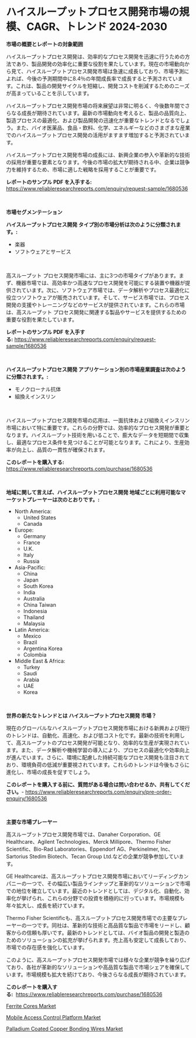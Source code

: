 <p><h1>ハイスループットプロセス開発市場の規模、CAGR、トレンド 2024-2030</h1></p><p><strong>市場の概要とレポートの対象範囲</strong></p>
<p><p>ハイスループットプロセス開発は、効率的なプロセス開発を迅速に行うための方法であり、製品開発の効率化に重要な役割を果たしています。現在の市場動向から見て、ハイスループットプロセス開発市場は急速に成長しており、市場予測によれば、今後の予測期間中に8.4％の年間成長率で成長すると予測されています。これは、製品の開発サイクルを短縮し、開発コストを削減するためのニーズが高まっていることを示しています。</p><p>ハイスループットプロセス開発市場の将来展望は非常に明るく、今後数年間でさらなる成長が期待されています。最新の市場動向を考えると、製品の品質向上、製造プロセスの最適化、および製品開発の迅速化が重要なトレンドとなるでしょう。また、バイオ医薬品、食品・飲料、化学、エネルギーなどのさまざまな産業でのハイスループットプロセス開発の活用がますます増加すると予測されています。</p><p>ハイスループットプロセス開発市場の成長には、新興企業の参入や革新的な技術の採用が重要な要素となります。今後の市場の拡大が期待される中、企業は競争力を維持するため、市場に適した戦略を採用することが重要です。</p></p>
<p><strong>レポートのサンプル PDF を入手する:</strong> <a href="https://www.reliableresearchreports.com/enquiry/request-sample/1680536">https://www.reliableresearchreports.com/enquiry/request-sample/1680536</a></p>
<p>&nbsp;</p>
<p><strong>市場セグメンテーション</strong></p>
<p><strong>ハイスループットプロセス開発 タイプ別の市場分析は次のように分類されます。:</strong></p>
<p><ul><li>楽器</li><li>ソフトウェアとサービス</li></ul></p>
<p>&nbsp;</p>
<p><p>高スループット プロセス開発市場には、主に3つの市場タイプがあります。まず、機器市場では、高効率かつ高速なプロセス開発を可能にする装置や機器が提供されています。次に、ソフトウェア市場では、データ解析やプロセス最適化に役立つソフトウェアが販売されています。そして、サービス市場では、プロセス開発の支援やトレーニングなどのサービスが提供されています。これらの市場は、高スループット プロセス開発に関連する製品やサービスを提供するための重要な役割を果たしています。</p></p>
<p><strong>レポートのサンプル PDF を入手する:</strong>&nbsp;<a href="https://www.reliableresearchreports.com/enquiry/request-sample/1680536">https://www.reliableresearchreports.com/enquiry/request-sample/1680536</a></p>
<p>&nbsp;</p>
<p><strong> ハイスループットプロセス開発 アプリケーション別の市場産業調査は次のように分類されます。:</strong></p>
<p><ul><li>モノクローナル抗体</li><li>組換えインスリン</li></ul></p>
<p>&nbsp;</p>
<p><p>ハイスループットプロセス開発市場の応用は、一面抗体および組換えインスリン市場において特に重要です。これらの分野では、効率的なプロセス開発が重要となります。ハイスループット技術を用いることで、膨大なデータを短期間で収集し、最適なプロセス条件を見つけることが可能となります。これにより、生産効率が向上し、品質の一貫性が確保されます。</p></p>
<p><strong>このレポートを購入する:</strong>&nbsp; <a href="https://www.reliableresearchreports.com/purchase/1680536">https://www.reliableresearchreports.com/purchase/1680536</a></p>
<p>&nbsp;</p>
<p><strong>地域に関して言えば、ハイスループットプロセス開発 地域ごとに利用可能なマーケットプレーヤーは次のとおりです。:</strong></p>
<p><ul>
    <li>
        North America:
        <ul>
            <li>United States</li>
            <li>Canada</li>
        </ul>
    </li>
    <li>
        Europe:
        <ul>
            <li>Germany</li>
            <li>France</li>
            <li>U.K.</li>
            <li>Italy</li>
            <li>Russia</li>
        </ul>
    </li>
    <li>
        Asia-Pacific:
        <ul>
            <li>China</li>
            <li>Japan</li>
            <li>South Korea</li>
            <li>India</li>
            <li>Australia</li>
            <li>China Taiwan</li>
            <li>Indonesia</li>
            <li>Thailand</li>
            <li>Malaysia</li>
        </ul>
    </li>
    <li>
        Latin America:
        <ul>
            <li>Mexico</li>
            <li>Brazil</li>
            <li>Argentina Korea</li>
            <li>Colombia</li>
        </ul>
    </li>
    <li>
        Middle East & Africa:
        <ul>
            <li>Turkey</li>
            <li>Saudi</li>
            <li>Arabia</li>
            <li>UAE</li>
            <li>Korea</li>
        </ul>
    </li>
    </ul></p>
<p>&nbsp;</p>
<p><strong>世界の新たなトレンドとは ハイスループットプロセス開発 市場？</strong></p>
<p><p>現在のグローバルなハイスループットプロセス開発市場における新興および現行のトレンドは、自動化、高速化、および低コスト化です。最新の技術を利用して、高スループットのプロセス開発が可能となり、効率的な生産が実現されています。また、データ解析や機械学習の導入により、プロセスの最適化や効率向上が進んでいます。さらに、環境に配慮した持続可能なプロセス開発も注目されており、環境負荷の低減が重要視されています。これらのトレンドは今後もさらに進化し、市場の成長を促すでしょう。</p></p>
<p><strong>このレポートを購入する前に、質問がある場合は問い合わせるか、共有してください。</strong>- <a href="https://www.reliableresearchreports.com/enquiry/pre-order-enquiry/1680536">https://www.reliableresearchreports.com/enquiry/pre-order-enquiry/1680536</a></p>
<p>&nbsp;</p>
<p><strong>主要な市場プレーヤー</strong></p>
<p><p>高スループットプロセス開発市場では、Danaher Corporation、GE Healthcare、Agilent Technologies、Merck Millipore、Thermo Fisher Scientific、Bio-Rad Laboratories、Eppendorf AG、Perkinelmer, Inc、Sartorius Stedim Biotech、Tecan Group Ltd.などの企業が競争参加しています。</p><p>GE Healthcareは、高スループットプロセス開発市場においてリーディングカンパニーの一つで、その幅広い製品ラインナップと革新的なソリューションで市場での地位を確立しています。最近のトレンドとしては、デジタル化、自動化、効率化が挙げられ、これらの分野での投資を積極的に行っています。市場規模も年々拡大し、成長を続けています。</p><p>Thermo Fisher Scientificも、高スループットプロセス開発市場での主要なプレーヤーの一つです。同社は、革新的な技術と高品質な製品で市場をリードし、顧客からの信頼も厚いです。最新のトレンドとしては、バイオ製品の開発と製造のためのソリューションの拡充が挙げられます。売上高も安定して成長しており、市場での存在感を強化しています。</p><p>このように、高スループットプロセス開発市場では様々な企業が競争を繰り広げており、各社が革新的なソリューションや高品質な製品で市場シェアを確保しています。市場規模も拡大を続けており、今後さらなる成長が期待されています。</p></p>
<p><strong>このレポートを購入する:</strong>&nbsp;&nbsp;<a href="https://www.reliableresearchreports.com/purchase/1680536">https://www.reliableresearchreports.com/purchase/1680536</a></p>
<p><p><a href="https://github.com/yemakinde/Market-Research-Report-List-1/blob/main/ferrite-cores-market.md">Ferrite Cores Market</a></p><p><a href="https://natural-crush-b99.notion.site/Mobile-Access-Control-Platform-Market-Growth-Market-Trends-COVID-19-Impact-and-Forecasts-for-peri-101dd6de6fb94c13a50a7a6bdd1d1e5b">Mobile Access Control Platform Market</a></p><p><a href="https://github.com/Alonsoolds3wq1d81czn8rbol/Market-Research-Report-List-1/blob/main/palladium-coated-copper-bonding-wires-market.md">Palladium Coated Copper Bonding Wires Market</a></p></p>